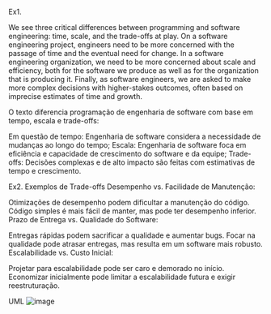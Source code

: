 Ex1.

We see three critical differences between programming and software engineering: time, scale, and the trade-offs at play. 
On a software engineering project, engineers need to be more concerned with the passage of time and the eventual need for change. 
In a software engineering organization, we need to be more concerned about scale and efficiency, 
both for the software we produce as well as for the organization that is producing it. 
Finally, as software engineers, we are asked to make more complex decisions with higher-stakes outcomes, often based on imprecise estimates of time and growth.

O texto diferencia programação de engenharia de software com base em tempo, escala e trade-offs:

Em questão de tempo: Engenharia de software considera a necessidade de mudanças ao longo do tempo;
Escala: Engenharia de software foca em eficiência e capacidade de crescimento do software e da equipe;
Trade-offs: Decisões complexas e de alto impacto são feitas com estimativas de tempo e crescimento.

Ex2.
Exemplos de Trade-offs
Desempenho vs. Facilidade de Manutenção:

Otimizações de desempenho podem dificultar a manutenção do código.
Código simples é mais fácil de manter, mas pode ter desempenho inferior.
Prazo de Entrega vs. Qualidade do Software:

Entregas rápidas podem sacrificar a qualidade e aumentar bugs.
Focar na qualidade pode atrasar entregas, mas resulta em um software mais robusto.
Escalabilidade vs. Custo Inicial:

Projetar para escalabilidade pode ser caro e demorado no início.
Economizar inicialmente pode limitar a escalabilidade futura e exigir reestruturação.


UML
![image](https://github.com/user-attachments/assets/cfb1a8a0-ea1c-4074-9738-c00b40c63be2)
